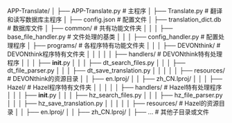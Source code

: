 APP-Translate/
│
├── APP-Translate.py         # 主程序
│
├── Translate.py             # 翻译和读写数据库主程序
│
├── config.json              # 配置文件
│
├── translation_dict.db      # 数据库文件
│
├── common/                  # 共有功能文件夹
│   │
│   ├── base_file_handler.py # 文件处理的基类
│   │
│   ├── config_handler.py    # 配置处理程序
│
├── programs/                # 各程序特有功能文件夹
│   │
│   ├── DEVONthink/          # DEVONthink程序特有文件夹
│   │   │
│   │   ├── handlers/        # DEVONthink特有处理程序
│   │   │   ├── __init__.py
│   │   │   ├── dt_search_files.py
│   │   │   ├── dt_file_parser.py
│   │   │   ├── dt_save_translation.py
│   │   │
│   │   ├── resources/       # DEVONthink的资源目录
│   │       ├── en.lproj/
│   │       ├── zh_CN.lproj/
│   │
│   ├── Hazel/               # Hazel程序特有文件夹
│   │   │
│   │   ├── handlers/        # Hazel特有处理程序
│   │   │   ├── __init__.py
│   │   │   ├── hz_search_files.py
│   │   │   ├── hz_file_parser.py
│   │   │   ├── hz_save_translation.py
│   │   │
│   │   ├── resources/       # Hazel的资源目录
│       │   ├── en.lproj/
│       │   ├── zh_CN.lproj/
│
├── ...                      # 其他子目录或文件
